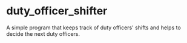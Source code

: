 # duty_officer_shifter
A simple program that keeps track of duty officers' shifts and helps to decide the next duty officers.
